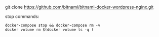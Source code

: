git clone https://github.com/bitnami/bitnami-docker-wordpress-nginx.git



stop commands:

```
docker-compose stop && docker-compose rm -v
docker volume rm $(docker volume ls -q )
```
